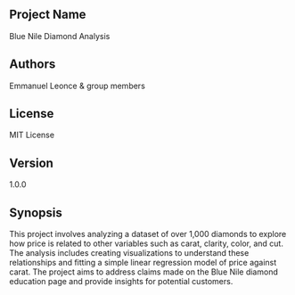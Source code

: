 
## Project Name
Blue Nile Diamond Analysis

## Authors
Emmanuel Leonce & group members
## License
MIT License

## Version
1.0.0

## Synopsis
This project involves analyzing a dataset of over 1,000 diamonds to explore how price is related to other variables such as carat, clarity, color, and cut. The analysis includes creating visualizations to understand these relationships and fitting a simple linear regression model of price against carat. The project aims to address claims made on the Blue Nile diamond education page and provide insights for potential customers.
